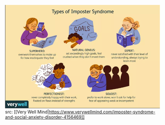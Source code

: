 
![](assets/images/imposter_syndrome.png)
src: [[Very Well Mind|https://www.verywellmind.com/imposter-syndrome-and-social-anxiety-disorder-4156469]]